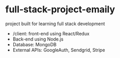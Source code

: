 # full-stack-project-emaily
project built for learning full stack development

 - /client: front-end using React/Redux
 - Back-end using Node.js
 - Database: MongoDB
 - External APIs: GoogleAuth, Sendgrid, Stripe
